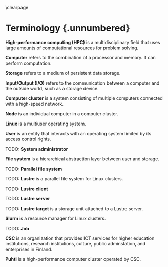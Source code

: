 \clearpage

# Terminology {.unnumbered}
**High-performance computing (HPC)** is a multidisciplinary field that uses large amounts of computational resources for problem solving.

**Computer** refers to the combination of a processor and memory.
It can perform computation.

**Storage** refers to a medium of persistent data storage.

**Input/Output (I/O)** refers to the communication between a computer and the outside world, such as a storage device.

**Computer cluster** is a system consisting of multiple computers connected with a high-speed network.

**Node** is an individual computer in a computer cluster.

**Linux** is a multiuser operating system.

**User** is an entity that interacts with an operating system limited by its access control rights.

TODO: **System administrator**

**File system** is a hierarchical abstraction layer between user and storage.

TODO: **Parallel file system**

TODO: **Lustre** is a parallel file system for Linux clusters.

TODO: **Lustre client**

TODO: **Lustre server**

TODO: **Lustre target** is a storage unit attached to a Lustre server.

**Slurm** is a resource manager for Linux clusters.

TODO: **Job**

**CSC** is an organization that provides ICT services for higher education institutions, research institutions, culture, public adminstation, and enterprises in Finland.

**Puhti** is a high-performance computer cluster operated by CSC.

